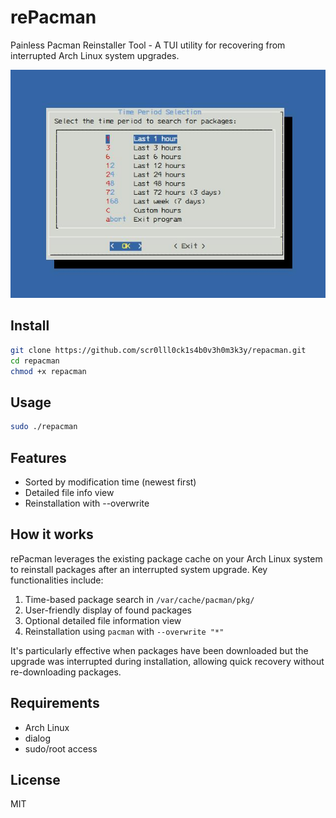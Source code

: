 # rePacman

Painless Pacman Reinstaller Tool - A TUI utility for recovering from interrupted Arch Linux system upgrades.

![Screenshot](screenshot.jpg)

## Install
```bash
git clone https://github.com/scr0lll0ck1s4b0v3h0m3k3y/repacman.git
cd repacman
chmod +x repacman
```

## Usage
```bash
sudo ./repacman
```

## Features
- Sorted by modification time (newest first)
- Detailed file info view
- Reinstallation with --overwrite

## How it works
rePacman leverages the existing package cache on your Arch Linux system to reinstall packages after an interrupted system upgrade. Key functionalities include:

1. Time-based package search in `/var/cache/pacman/pkg/`
2. User-friendly display of found packages
3. Optional detailed file information view
4. Reinstallation using `pacman` with `--overwrite "*"`

It's particularly effective when packages have been downloaded but the upgrade was interrupted during installation, allowing quick recovery without re-downloading packages.

## Requirements
- Arch Linux
- dialog
- sudo/root access

## License
MIT
